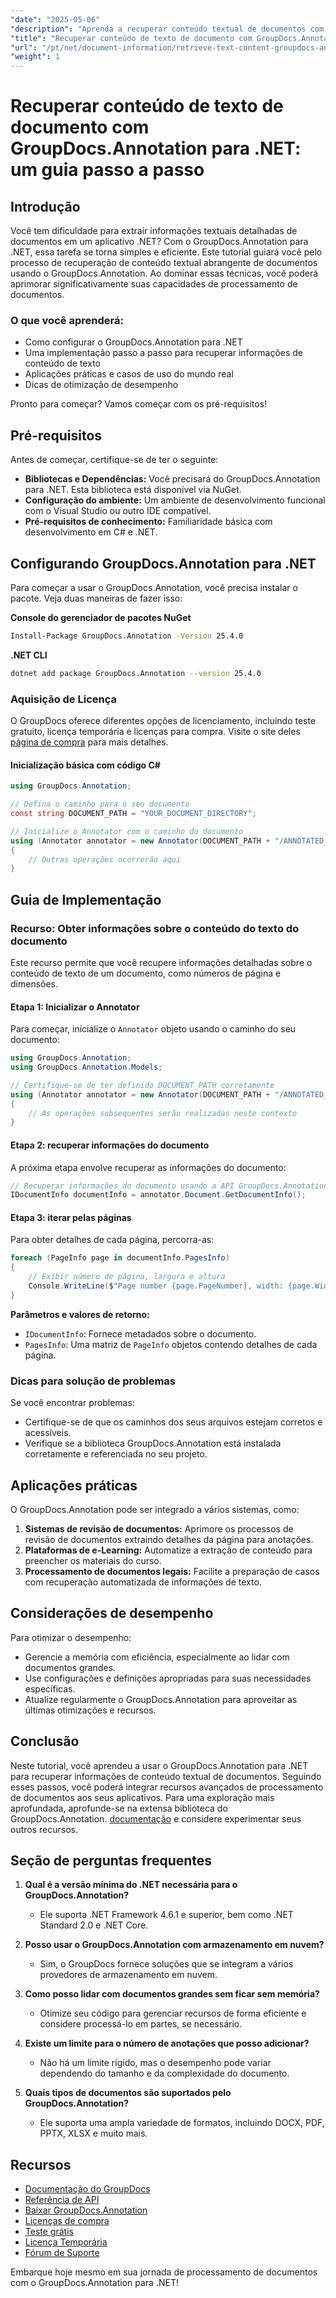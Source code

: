 ```yaml
---
"date": "2025-05-06"
"description": "Aprenda a recuperar conteúdo textual de documentos com eficiência usando o GroupDocs.Annotation para .NET. Siga este guia passo a passo para aprimorar seus recursos de processamento de documentos."
"title": "Recuperar conteúdo de texto de documento com GroupDocs.Annotation para .NET - Um guia passo a passo"
"url": "/pt/net/document-information/retrieve-text-content-groupdocs-annotation-net/"
"weight": 1
---
```


# Recuperar conteúdo de texto de documento com GroupDocs.Annotation para .NET: um guia passo a passo

## Introdução

Você tem dificuldade para extrair informações textuais detalhadas de documentos em um aplicativo .NET? Com o GroupDocs.Annotation para .NET, essa tarefa se torna simples e eficiente. Este tutorial guiará você pelo processo de recuperação de conteúdo textual abrangente de documentos usando o GroupDocs.Annotation. Ao dominar essas técnicas, você poderá aprimorar significativamente suas capacidades de processamento de documentos.

### O que você aprenderá:
- Como configurar o GroupDocs.Annotation para .NET
- Uma implementação passo a passo para recuperar informações de conteúdo de texto
- Aplicações práticas e casos de uso do mundo real
- Dicas de otimização de desempenho

Pronto para começar? Vamos começar com os pré-requisitos!

## Pré-requisitos

Antes de começar, certifique-se de ter o seguinte:

- **Bibliotecas e Dependências:** Você precisará do GroupDocs.Annotation para .NET. Esta biblioteca está disponível via NuGet.
- **Configuração do ambiente:** Um ambiente de desenvolvimento funcional com o Visual Studio ou outro IDE compatível.
- **Pré-requisitos de conhecimento:** Familiaridade básica com desenvolvimento em C# e .NET.

## Configurando GroupDocs.Annotation para .NET

Para começar a usar o GroupDocs.Annotation, você precisa instalar o pacote. Veja duas maneiras de fazer isso:

**Console do gerenciador de pacotes NuGet**
```bash
Install-Package GroupDocs.Annotation -Version 25.4.0
```

**.NET CLI**
```bash
dotnet add package GroupDocs.Annotation --version 25.4.0
```

### Aquisição de Licença

O GroupDocs oferece diferentes opções de licenciamento, incluindo teste gratuito, licença temporária e licenças para compra. Visite o site deles [página de compra](https://purchase.groupdocs.com/buy) para mais detalhes.

#### Inicialização básica com código C#

```csharp
using GroupDocs.Annotation;

// Defina o caminho para o seu documento
const string DOCUMENT_PATH = "YOUR_DOCUMENT_DIRECTORY";

// Inicialize o Annotator com o caminho do documento
using (Annotator annotator = new Annotator(DOCUMENT_PATH + "/ANNOTATED_DOCX"))
{
    // Outras operações ocorrerão aqui
}
```

## Guia de Implementação

### Recurso: Obter informações sobre o conteúdo do texto do documento

Este recurso permite que você recupere informações detalhadas sobre o conteúdo de texto de um documento, como números de página e dimensões.

#### Etapa 1: Inicializar o Annotator

Para começar, inicialize o `Annotator` objeto usando o caminho do seu documento:

```csharp
using GroupDocs.Annotation;
using GroupDocs.Annotation.Models;

// Certifique-se de ter definido DOCUMENT_PATH corretamente
using (Annotator annotator = new Annotator(DOCUMENT_PATH + "/ANNOTATED_DOCX"))
{
    // As operações subsequentes serão realizadas neste contexto
}
```

#### Etapa 2: recuperar informações do documento

A próxima etapa envolve recuperar as informações do documento:

```csharp
// Recuperar informações do documento usando a API GroupDocs.Annotation
IDocumentInfo documentInfo = annotator.Document.GetDocumentInfo();
```

#### Etapa 3: iterar pelas páginas

Para obter detalhes de cada página, percorra-as:

```csharp
foreach (PageInfo page in documentInfo.PagesInfo)
{
    // Exibir número de página, largura e altura
    Console.WriteLine($"Page number {page.PageNumber}, width: {page.Width} and height: {page.Height}");
}
```

**Parâmetros e valores de retorno:**
- `IDocumentInfo`: Fornece metadados sobre o documento.
- `PagesInfo`: Uma matriz de `PageInfo` objetos contendo detalhes de cada página.

### Dicas para solução de problemas

Se você encontrar problemas:
- Certifique-se de que os caminhos dos seus arquivos estejam corretos e acessíveis.
- Verifique se a biblioteca GroupDocs.Annotation está instalada corretamente e referenciada no seu projeto.

## Aplicações práticas

O GroupDocs.Annotation pode ser integrado a vários sistemas, como:
1. **Sistemas de revisão de documentos:** Aprimore os processos de revisão de documentos extraindo detalhes da página para anotações.
2. **Plataformas de e-Learning:** Automatize a extração de conteúdo para preencher os materiais do curso.
3. **Processamento de documentos legais:** Facilite a preparação de casos com recuperação automatizada de informações de texto.

## Considerações de desempenho

Para otimizar o desempenho:
- Gerencie a memória com eficiência, especialmente ao lidar com documentos grandes.
- Use configurações e definições apropriadas para suas necessidades específicas.
- Atualize regularmente o GroupDocs.Annotation para aproveitar as últimas otimizações e recursos.

## Conclusão

Neste tutorial, você aprendeu a usar o GroupDocs.Annotation para .NET para recuperar informações de conteúdo textual de documentos. Seguindo esses passos, você poderá integrar recursos avançados de processamento de documentos aos seus aplicativos. Para uma exploração mais aprofundada, aprofunde-se na extensa biblioteca do GroupDocs.Annotation. [documentação](https://docs.groupdocs.com/annotation/net/) e considere experimentar seus outros recursos.

## Seção de perguntas frequentes

1. **Qual é a versão mínima do .NET necessária para o GroupDocs.Annotation?**
   - Ele suporta .NET Framework 4.6.1 e superior, bem como .NET Standard 2.0 e .NET Core.

2. **Posso usar o GroupDocs.Annotation com armazenamento em nuvem?**
   - Sim, o GroupDocs fornece soluções que se integram a vários provedores de armazenamento em nuvem.

3. **Como posso lidar com documentos grandes sem ficar sem memória?**
   - Otimize seu código para gerenciar recursos de forma eficiente e considere processá-lo em partes, se necessário.

4. **Existe um limite para o número de anotações que posso adicionar?**
   - Não há um limite rígido, mas o desempenho pode variar dependendo do tamanho e da complexidade do documento.

5. **Quais tipos de documentos são suportados pelo GroupDocs.Annotation?**
   - Ele suporta uma ampla variedade de formatos, incluindo DOCX, PDF, PPTX, XLSX e muito mais.

## Recursos
- [Documentação do GroupDocs](https://docs.groupdocs.com/annotation/net/)
- [Referência de API](https://reference.groupdocs.com/annotation/net/)
- [Baixar GroupDocs.Annotation](https://releases.groupdocs.com/annotation/net/)
- [Licenças de compra](https://purchase.groupdocs.com/buy)
- [Teste grátis](https://releases.groupdocs.com/annotation/net/)
- [Licença Temporária](https://purchase.groupdocs.com/temporary-license/)
- [Fórum de Suporte](https://forum.groupdocs.com/c/annotation/) 

Embarque hoje mesmo em sua jornada de processamento de documentos com o GroupDocs.Annotation para .NET!